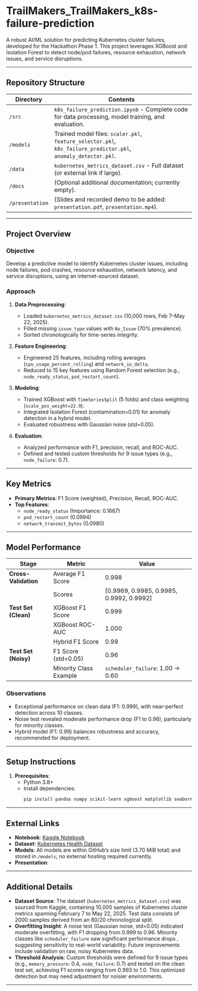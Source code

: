 # TrailMakers_TrailMakers_k8s-failure-prediction

A robust AI/ML solution for predicting Kubernetes cluster failures, developed for the Hackathon Phase 1. This project leverages XGBoost and Isolation Forest to detect node/pod failures, resource exhaustion, network issues, and service disruptions.

---

## Repository Structure

| Directory       | Contents                                                                 |
|-----------------|-------------------------------------------------------------------------|
| `/src`          | `k8s_failure_prediction.ipynb` - Complete code for data processing, model training, and evaluation. |
| `/models`       | Trained model files: `scaler.pkl`, `feature_selector.pkl`, `k8s_failure_predictor.pkl`, `anomaly_detector.pkl`. |
| `/data`         | `kubernetes_metrics_dataset.csv` - Full dataset (or external link if large). |
| `/docs`         | (Optional additional documentation; currently empty).                  |
| `/presentation` | (Slides and recorded demo to be added: `presentation.pdf`, `presentation.mp4`). |

---

## Project Overview

### Objective
Develop a predictive model to identify Kubernetes cluster issues, including node failures, pod crashes, resource exhaustion, network latency, and service disruptions, using an internet-sourced dataset.

### Approach
1. **Data Preprocessing**:
   - Loaded `kubernetes_metrics_dataset.csv` (10,000 rows, Feb 7–May 22, 2025).
   - Filled missing `issue_type` values with `No_Issue` (70% prevalence).
   - Sorted chronologically for time-series integrity.

2. **Feature Engineering**:
   - Engineered 25 features, including rolling averages (`cpu_usage_percent_rolling`) and `network_io_delta`.
   - Reduced to 15 key features using Random Forest selection (e.g., `node_ready_status`, `pod_restart_count`).

3. **Modeling**:
   - Trained XGBoost with `TimeSeriesSplit` (5 folds) and class weighting (`scale_pos_weight=22.9`).
   - Integrated Isolation Forest (contamination=0.01) for anomaly detection in a hybrid model.
   - Evaluated robustness with Gaussian noise (std=0.05).

4. **Evaluation**:
   - Analyzed performance with F1, precision, recall, and ROC-AUC.
   - Defined and tested custom thresholds for 9 issue types (e.g., `node_failure`: 0.7).

---

## Key Metrics
- **Primary Metrics**: F1 Score (weighted), Precision, Recall, ROC-AUC.
- **Top Features**:
  - `node_ready_status` (Importance: 0.1667)
  - `pod_restart_count` (0.0994)
  - `network_transmit_bytes` (0.0980)

---

## Model Performance
| Stage               | Metric                  | Value  |
|---------------------|-------------------------|--------|
| **Cross-Validation**| Average F1 Score        | 0.998  |
|                    | Scores                  | [0.9969, 0.9985, 0.9985, 0.9992, 0.9992] |
| **Test Set (Clean)**| XGBoost F1 Score        | 0.999  |
|                    | XGBoost ROC-AUC         | 1.000  |
|                    | Hybrid F1 Score         | 0.99   |
| **Test Set (Noisy)**| F1 Score (std=0.05)     | 0.96   |
|                    | Minority Class Example  | `scheduler_failure`: 1.00 → 0.60 |

### Observations
- Exceptional performance on clean data (F1: 0.999), with near-perfect detection across 10 classes.
- Noise test revealed moderate performance drop (F1 to 0.96), particularly for minority classes.
- Hybrid model (F1: 0.99) balances robustness and accuracy, recommended for deployment.

---

## Setup Instructions
1. **Prerequisites**:
   - Python 3.8+
   - Install dependencies:
     ```bash
     pip install pandas numpy scikit-learn xgboost matplotlib seaborn


---

## External Links
- **Notebook**: [Kaggle Notebook](https://www.kaggle.com/code/abhishekyelmamdiii/k8s-failure-prediction-ipynb/)
- **Dataset**: [Kubernetes Health Dataset](https://www.kaggle.com/datasets/abhishekyelmamdiii/kubernetes-health-ds1)
- **Models**: All models are within GitHub’s size limit (3.70 MiB total) and stored in `/models`; no external hosting required currently.
- **Presentation**: 

---

## Additional Details
- **Dataset Source**: The dataset (`kubernetes_metrics_dataset.csv`) was sourced from Kaggle, containing 10,000 samples of Kubernetes cluster metrics spanning February 7 to May 22, 2025. Test data consists of 2000 samples derived from an 80/20 chronological split.
- **Overfitting Insight**: A noise test (Gaussian noise, std=0.05) indicated moderate overfitting, with F1 dropping from 0.999 to 0.96. Minority classes like `scheduler_failure` saw significant performance drops , suggesting sensitivity to real-world variability. Future improvements include validation on raw, noisy Kubernetes data.
- **Threshold Analysis**: Custom thresholds were defined for 9 issue types (e.g., `memory_pressure`: 0.4, `node_failure`: 0.7) and tested on the clean test set, achieving F1 scores ranging from 0.993 to 1.0. This optimized detection but may need adjustment for noisier environments.

---